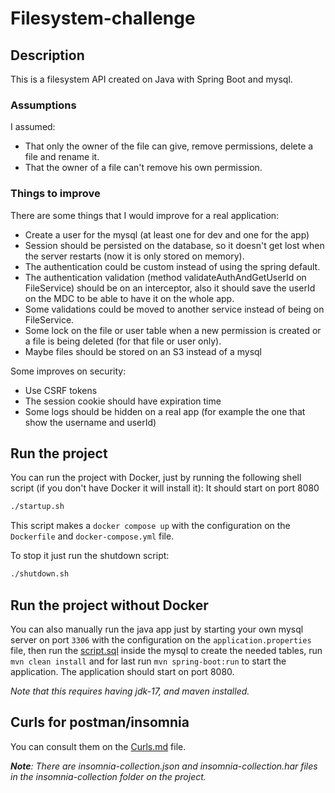 # Filesystem-challenge

## Description
This is a filesystem API created on Java with Spring Boot and mysql.

### Assumptions
I assumed: 
- That only the owner of the file can give, remove permissions, delete a file and rename it.
- That the owner of a file can't remove his own permission.

### Things to improve
There are some things that I would improve for a real application:
- Create a user for the mysql (at least one for dev and one for the app)
- Session should be persisted on the database, so it doesn't get lost when the server restarts (now it is only stored on memory).
- The authentication could be custom instead of using the spring default.
- The authentication validation (method validateAuthAndGetUserId on FileService) should be on an interceptor, also it should save the userId on the MDC to be able to have it on the whole app.
- Some validations could be moved to another service instead of being on FileService.
- Some lock on the file or user table when a new permission is created or a file is being deleted (for that file or user only).
- Maybe files should be stored on an S3 instead of a mysql

Some improves on security:
- Use CSRF tokens
- The session cookie should have expiration time
- Some logs should be hidden on a real app (for example the one that show the username and userId)

## Run the project
You can run the project with Docker, just by running the following shell script (if you don't have Docker it will install it):
It should start on port 8080
```bash
./startup.sh
```
This script makes a `docker compose up` with the configuration on the `Dockerfile` and `docker-compose.yml` file.

To stop it just run the shutdown script:
```bash
./shutdown.sh
```

## Run the project without Docker
You can also manually run the java app just by starting your own mysql server on port `3306` with the configuration on the `application.properties` file,
then run the [script.sql](./script.sql) inside the mysql to create the needed tables,
run `mvn clean install` and for last run `mvn spring-boot:run` to start the application.
The application should start on port 8080.

_Note that this requires having jdk-17, and maven installed._

## Curls for postman/insomnia
You can consult them on the [Curls.md](Curls.md) file.

___Note__: There are insomnia-collection.json and insomnia-collection.har files in the insomnia-collection folder on the project._

